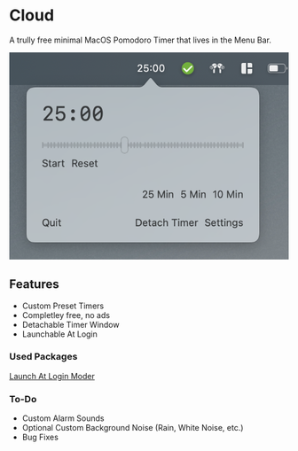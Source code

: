 # Cloud
A trully free minimal MacOS Pomodoro Timer that lives in the Menu Bar.

![Preview](https://github.com/YYUUGGOO/Cloud/blob/main/preview.png)

## Features
- Custom Preset Timers
- Completley free, no ads
- Detachable Timer Window
- Launchable At Login

### Used Packages
[Launch At Login Moder](https://github.com/sindresorhus/LaunchAtLogin-Modern)

### To-Do
- Custom Alarm Sounds
- Optional Custom Background Noise (Rain, White Noise, etc.)
- Bug Fixes
